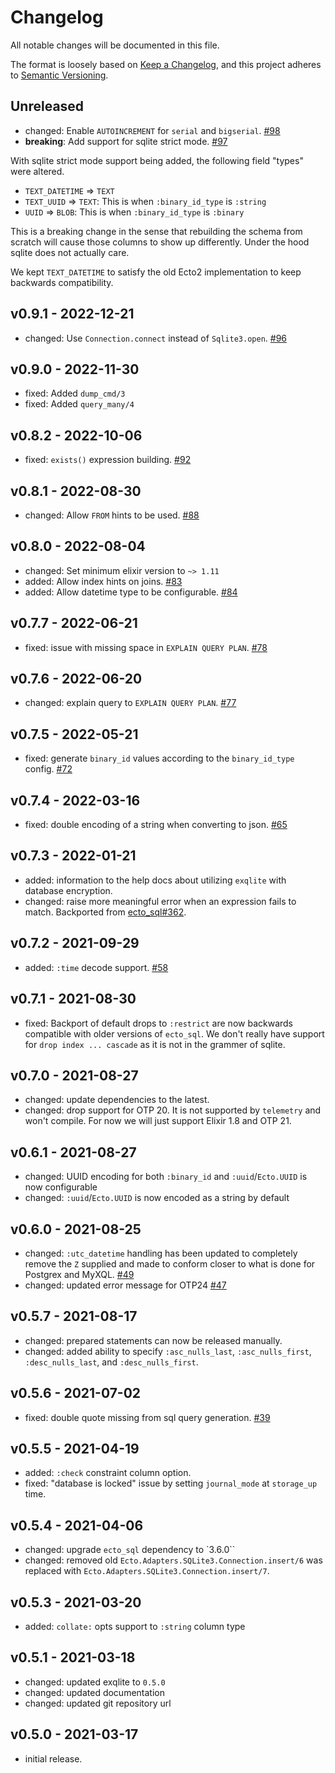 # Changelog

All notable changes will be documented in this file.

The format is loosely based on [Keep a Changelog][keepachangelog], and this
project adheres to [Semantic Versioning][semver].

## Unreleased
- changed: Enable `AUTOINCREMENT` for `serial` and `bigserial`. [#98](https://github.com/elixir-sqlite/ecto_qlite3/pull/98)
- **breaking**: Add support for sqlite strict mode. [#97](https://github.com/elixir-sqlite/ecto_sqlite3/pull/97)

With sqlite strict mode support being added, the following field "types" were altered.

* `TEXT_DATETIME` => `TEXT`
* `TEXT_UUID` => `TEXT`: This is when `:binary_id_type` is `:string`
* `UUID` => `BLOB`: This is when `:binary_id_type` is `:binary`

This is a breaking change in the sense that rebuilding the schema from scratch will cause those columns to show up differently. Under the hood sqlite does not actually care.

We kept `TEXT_DATETIME` to satisfy the old Ecto2 implementation to keep backwards compatibility.


## v0.9.1 - 2022-12-21
- changed: Use `Connection.connect` instead of `Sqlite3.open`. [#96](https://github.com/elixir-sqlite/ecto_sqlite3/pull/96)

## v0.9.0 - 2022-11-30
- fixed: Added `dump_cmd/3`
- fixed: Added `query_many/4`

## v0.8.2 - 2022-10-06
- fixed: `exists()` expression building. [#92](https://github.com/elixir-sqlite/ecto_sqlite3/pull/92)

## v0.8.1 - 2022-08-30
- changed: Allow `FROM` hints to be used. [#88](https://github.com/elixir-sqlite/ecto_sqlite3/pull/88)

## v0.8.0 - 2022-08-04
- changed: Set minimum elixir version to `~> 1.11`
- added: Allow index hints on joins. [#83](https://github.com/elixir-sqlite/ecto_sqlite3/pull/83)
- added: Allow datetime type to be configurable. [#84](https://github.com/elixir-sqlite/ecto_sqlite3/pull/84)

## v0.7.7 - 2022-06-21
- fixed: issue with missing space in `EXPLAIN QUERY PLAN`. [#78](https://github.com/elixir-sqlite/ecto_sqlite3/pull/78)

## v0.7.6 - 2022-06-20
- changed: explain query to `EXPLAIN QUERY PLAN`. [#77](https://github.com/elixir-sqlite/ecto_sqlite3/pull/77)

## v0.7.5 - 2022-05-21
- fixed: generate `binary_id` values according to the `binary_id_type` config. [#72](https://github.com/elixir-sqlite/ecto_sqlite3/pull/72)

## v0.7.4 - 2022-03-16
- fixed: double encoding of a string when converting to json. [#65](https://github.com/elixir-sqlite/ecto_sqlite3/pull/65)

## v0.7.3 - 2022-01-21
- added: information to the help docs about utilizing `exqlite` with database encryption.
- changed: raise more meaningful error when an expression fails to match. Backported from [ecto_sql#362](https://github.com/elixir-ecto/ecto_sql/commit/93038c2cac16706b642121a5839d1068d5b45212).

## v0.7.2 - 2021-09-29
- added: `:time` decode support. [#58](https://github.com/elixir-sqlite/ecto_sqlite3/pull/58)

## v0.7.1 - 2021-08-30
- fixed: Backport of default drops to `:restrict` are now backwards compatible with older versions of `ecto_sql`. We don't really have support for `drop index ... cascade` as it is not in the grammer of sqlite.

## v0.7.0 - 2021-08-27
- changed: update dependencies to the latest.
- changed: drop support for OTP 20. It is not supported by `telemetry` and won't compile. For now we will just support Elixir 1.8 and OTP 21.

## v0.6.1 - 2021-08-27
- changed: UUID encoding for both `:binary_id` and `:uuid`/`Ecto.UUID` is now configurable
- changed: `:uuid`/`Ecto.UUID` is now encoded as a string by default

## v0.6.0 - 2021-08-25
- changed: `:utc_datetime` handling has been updated to completely remove the `Z` supplied and made to conform closer to what is done for Postgrex and MyXQL. [#49](https://github.com/elixir-sqlite/ecto_sqlite3/pull/49)
- changed: updated error message for OTP24 [#47](https://github.com/elixir-sqlite/ecto_sqlite3/pull/47)

## v0.5.7 - 2021-08-17
- changed: prepared statements can now be released manually.
- changed: added ability to specify `:asc_nulls_last`, `:asc_nulls_first`, `:desc_nulls_last`, and `:desc_nulls_first`.

## v0.5.6 - 2021-07-02
- fixed: double quote missing from sql query generation. [#39](https://github.com/elixir-sqlite/ecto_sqlite3/pull/39)

## v0.5.5 - 2021-04-19
- added: `:check` constraint column option.
- fixed: "database is locked" issue by setting `journal_mode` at `storage_up` time.

## v0.5.4 - 2021-04-06
- changed: upgrade `ecto_sql` dependency to `3.6.0``
- changed: removed old `Ecto.Adapters.SQLite3.Connection.insert/6` was replaced with `Ecto.Adapters.SQLite3.Connection.insert/7`.

## v0.5.3 - 2021-03-20
- added: `collate:` opts support to `:string` column type

## v0.5.1 - 2021-03-18
- changed: updated exqlite to `0.5.0`
- changed: updated documentation
- changed: updated git repository url

## v0.5.0 - 2021-03-17
- initial release.


[keepachangelog]: <https://keepachangelog.com/en/1.0.0/>
[semver]: <https://semver.org/spec/v2.0.0.html>
